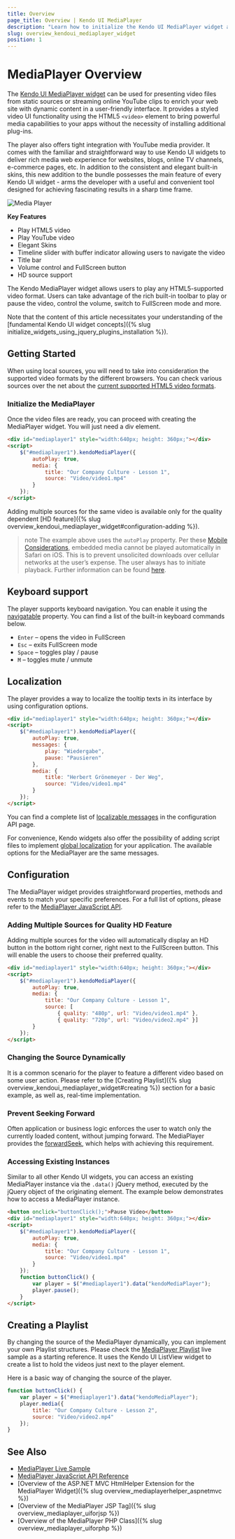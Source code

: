 ```yaml
---
title: Overview
page_title: Overview | Kendo UI MediaPlayer
description: "Learn how to initialize the Kendo UI MediaPlayer widget and apply its other options."
slug: overview_kendoui_mediaplayer_widget
position: 1
---
```


# MediaPlayer Overview

The [Kendo UI MediaPlayer widget](http://demos.telerik.com/kendo-ui/mediaplayer/index)   can be used for presenting video files from static sources or streaming online YouTube clips to enrich your web site with dynamic content in a user-friendly interface. It provides a styled video UI functionality using the HTML5 `<video>` element to bring powerful media capabilities to your apps without the necessity of installing additional plug-ins.

 The player also offers tight integration with YouTube media provider.  It comes with the familiar and straightforward way to use Kendo UI widgets to deliver rich media web experience for websites, blogs, online TV channels, e-commerce pages, etc. In addition to the consistent and elegant built-in skins, this new addition to the bundle possesses the main feature of every Kendo UI widget - arms the developer with a useful and convenient tool designed for achieving fascinating results in a sharp time frame.  

![Media Player](/images/mediaplayer-overview1.png)

**Key Features**
* Play HTML5 video
* Play YouTube video
* Elegant Skins
* Timeline slider with buffer indicator allowing users to navigate the video
* Title bar
* Volume control and FullScreen button
* HD source support

The Kendo MediaPlayer widget allows users to play any HTML5-supported video format. Users can take advantage of the rich built-in toolbar to play or pause the video, control the volume, switch to FullScreen mode and more.

Note that the content of this article necessitates your understanding of the [fundamental Kendo UI widget concepts]({% slug initialize_widgets_using_jquery_plugins_installation %}).

## Getting Started

When using local sources, you will need to take into consideration the supported video formats by the different browsers. You can check various sources over the net about the [current supported HTML5 video formats](http://www.w3schools.com/html/html5_video.asp).

### Initialize the MediaPlayer

Once the video files are ready, you can proceed with creating the MediaPlayer widget. You will just need a div element.

```html
<div id="mediaplayer1" style="width:640px; height: 360px;"></div>
<script>
    $("#mediaplayer1").kendoMediaPlayer({
        autoPlay: true,
        media: {
            title: "Our Company Culture - Lesson 1",
            source: "Video/video1.mp4"
        }
    });
</script>
```

Adding multiple sources for the same video is available only for the quality dependent [HD feature]({% slug overview_kendoui_mediaplayer_widget#configuration-adding %}).

>note
The example above uses the `autoPlay` property. Per these [Mobile Considerations](https://developers.google.com/youtube/iframe_api_reference#Mobile_considerations), embedded media cannot be played automatically in Safari on iOS. This is to prevent unsolicited downloads over cellular networks at the user’s expense. The user always has to initiate playback. Further information can be found [here](https://developer.apple.com/library/safari/documentation/AudioVideo/Conceptual/Using_HTML5_Audio_Video/AudioandVideoTagBasics/AudioandVideoTagBasics.html).


## Keyboard support

The player supports keyboard navigation. You can enable it using the [navigatable](/api/javascript/ui/mediaplayer#configuration-navigatable) property. You can find a list of the built-in keyboard commands below.

*	`Enter` – opens the video in FullScreen
*	`Esc` – exits FullScreen mode
*	`Space` – toggles play / pause
*	`M` – toggles mute / unmute


## Localization

The player provides a way to localize the tooltip texts in its interface by using configuration options.

```html
<div id="mediaplayer1" style="width:640px; height: 360px;"></div>
<script>
    $("#mediaplayer1").kendoMediaPlayer({
        autoPlay: true,
        messages: {
            play: "Wiedergabe",
            pause: "Pausieren"
        },
        media: {
            title: "Herbert Grönemeyer - Der Weg",
            source: "Video/video1.mp4"
        }
    });
</script>
```

You can find a complete list of [localizable messages](/api/javascript/ui/mediaplayer#configuration-messages) in the configuration API page.

For convenience, Kendo widgets also offer the possibility of adding script files to implement [global localization](http://docs.telerik.com/kendo-ui/framework/localization/overview) for your application. The available options for the MediaPlayer are the same messages.

## Configuration

The MediaPlayer widget provides straightforward properties, methods and events to match your specific preferences. For a full list of options, please refer to the [MediaPlayer JavaScript API](/api/javascript/ui/mediaplayer).

### Adding Multiple Sources for Quality HD Feature

Adding multiple sources for the video will automatically display an HD button in the bottom right corner, right next to the FullScreen button. This will enable the users to choose their preferred quality.

```html
<div id="mediaplayer1" style="width:640px; height: 360px;"></div>
<script>
    $("#mediaplayer1").kendoMediaPlayer({
        autoPlay: true,
        media: {
            title: "Our Company Culture - Lesson 1",
            source: [
                { quality: "480p", url: "Video/video1.mp4" },
                { quality: "720p", url: "Video/video2.mp4" }]
        }
    });
</script>
```

### Changing the Source Dynamically

It is a common scenario for the player to feature a different video based on some user action. Please refer to the [Creating Playlist]({% slug overview_kendoui_mediaplayer_widget#creating %}) section for a basic example, as well as, real-time implementation.

### Prevent Seeking Forward

Often application or business logic enforces the user to watch only the currently loaded content, without jumping forward. The MediaPlayer provides the [forwardSeek](/api/javascript/ui/mediaplayer.md#forwardseek-boolean-default-true), which helps with achieving this requirement.

### Accessing Existing Instances

Similar to all other Kendo UI widgets, you can access an existing MediaPlayer instance via the `.data()` jQuery method, executed by the jQuery object of the originating element. The example below demonstrates how to access a MediaPlayer instance.


```html
<button onclick="buttonClick();">Pause Video</button>
<div id="mediaplayer1" style="width:640px; height: 360px;"></div>
<script>
    $("#mediaplayer1").kendoMediaPlayer({
        autoPlay: true,
        media: {
            title: "Our Company Culture - Lesson 1",
            source: "Video/video1.mp4"
        }
    });
    function buttonClick() {
        var player = $("#mediaplayer1").data("kendoMediaPlayer");
        player.pause();
    }
</script>
```

## Creating a Playlist

By changing the source of the MediaPlayer dynamically, you can implement your own Playlist structures. Please check the [MediaPlayer Playlist](http://demos.telerik.com/kendo-ui/mediaplayer/playlist) live sample as a starting reference. It uses the Kendo UI ListView widget to create a list to hold the videos just next to the player element.

Here is a basic way of changing the source of the player.
```javascript
function buttonClick() {
    var player = $("#mediaplayer1").data("kendoMediaPlayer");
    player.media({
        title: "Our Company Culture - Lesson 2",
        source: "Video/video2.mp4"
    });
}
```

## See Also

* [MediaPlayer Live Sample](http://demos.telerik.com/kendo-ui/mediaplayer/index)
* [MediaPlayer JavaScript API Reference](/api/javascript/ui/mediaplayer)
* [Overview of the ASP.NET MVC HtmlHelper Extension for the MediaPlayer Widget]({% slug overview_mediaplayerhelper_aspnetmvc %})
* [Overview of the MediaPlayer JSP Tag]({% slug overview_mediaplayer_uiforjsp %})
* [Overview of the MediaPlayer PHP Class]({% slug overview_mediaplayer_uiforphp %})
